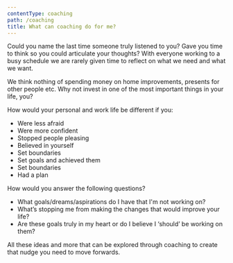 ```yaml
---
contentType: coaching
path: /coaching
title: What can coaching do for me?
---
```

Could you name the last time someone truly listened to you? Gave you time to think so you could articulate your thoughts? With everyone working to a busy schedule we are rarely given time to reflect on what we need and what we want.

We think nothing of spending money on home improvements, presents for other people etc. Why not invest in one of the most important things in your life, you?

How would your personal and work life be different if you:

* Were less afraid
* Were more confident
* Stopped people pleasing
* Believed in yourself
* Set boundaries
* Set goals and achieved them
* Set boundaries
* Had a plan

How would you answer the following questions?

* What goals/dreams/aspirations do I have that I'm not working on?
* What’s stopping me from making the changes that would improve your life?
* Are these goals truly in my heart or do I believe I ‘should’ be working on them?

All these ideas and more that can be explored through coaching to create that nudge you need to move forwards.
